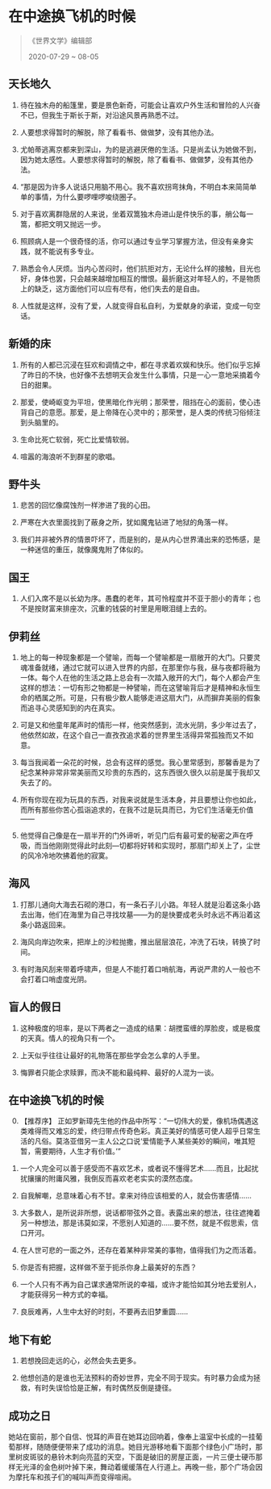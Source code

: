 # 在中途换飞机的时候
> 《世界文学》编辑部
>
> 2020-07-29 ~ 08-05

## 天长地久
1. 待在独木舟的船篷里，要是景色新奇，可能会让喜欢户外生活和冒险的人兴奋不已，但我生于斯长于斯，对沿途风景再熟悉不过。

2. 人要想求得暂时的解脱，除了看看书、做做梦，没有其他办法。

3. 尤帕蒂逃离京都来到深山，为的是逃避厌倦的生活。只是尚孟认为她做不到，因为她太感性。人要想求得暂时的解脱，除了看看书、做做梦，没有其他办法。

4. “那是因为许多人说话只用脑不用心。我不喜欢拐弯抹角，不明白本来简简单单的事情，为什么要啰哩啰唆绕圈子。

5. 对于喜欢离群隐居的人来说，坐着双篙独木舟进山是件快乐的事，艄公每一篙，都把文明又抛远一步。

6. 照顾病人是一个很奇怪的活，你可以通过专业学习掌握方法，但没有亲身实践，就不能说有多专业。

7. 熟悉会令人厌烦。当内心苦闷时，他们抗拒对方，无论什么样的接触，目光也好，身体也罢，只会越来越增加相互的憎恨。最折磨这对年轻人的，不是物质上的缺乏，这方面他们可以应有尽有，他们失去的是自由。

8. 人性就是这样，没有了爱，人就变得自私自利，为爱献身的承诺，变成一句空话。

## 新婚的床
1. 所有的人都已沉浸在狂欢和调情之中，都在寻求着欢娱和快乐。他们似乎忘掉了昨日的不快，也好像不去想明天会发生什么事情，只是一心一意地采摘着今日的甜果。

2. 那爱，使崎岖变为平坦，使黑暗化作光明；那荣誉，阻挡在心的面前，使心违背自己的意愿。那爱，是上帝降在心灵中的；那荣誉，是人类的传统习俗倾注到头脑里的。

3. 生命比死亡软弱，死亡比爱情软弱。

4. 喧嚣的海浪听不到群星的歌唱。

## 野牛头
1. 悲苦的回忆像腐蚀剂一样渗进了我的心田。

2. 严寒在大衣里面找到了蔽身之所，犹如魔鬼钻进了地狱的角落一样。

3. 我们并非被外界的情景吓坏了，而是别的，是从内心世界涌出来的恐怖感，是一种迷信的重压，就像魔鬼附了体似的。

## 国王
1. 人们入席不是以长幼为序。愚蠢的老年，其可怜程度并不亚于胆小的青年；也不是按财富来排座次，沉重的钱袋的衬里是用眼泪缝上去的。

## 伊莉丝
1. 地上的每一种现象都是一个譬喻，而每一个譬喻都是一扇敞开的大门。只要灵魂准备就绪，通过它就可以进入世界的内部，在那里你与我，昼与夜都将融为一体。每个人在他的生活之路上总会有一次踏入敞开的大门，每个人都会产生这样的想法：一切有形之物都是一种譬喻，而在这譬喻背后才是精神和永恒生命的栖属之所。可是，只有极少数人能够走进这扇大门，从而摒弃美丽的假象而追寻心灵感知到的内在真实。

2. 可是又和他童年尾声时的情形一样，他突然感到，流水光阴，多少年过去了，他依然如故，在这个自己一直孜孜追求着的世界里生活得异常孤独而又不如意。

3. 每当我闻着一朵花的时候，总会有这样的感觉。我心里常感到，那馨香是为了纪念某种非常非常美丽而又珍贵的东西的，这东西很久很久以前是属于我却又失去了的。

4. 所有你现在视为玩具的东西，对我来说就是生活本身，并且要想让你也如此，而所有那些你苦心孤诣追求的，在我不过是玩具而已，为它们生活毫无价值——

5. 他觉得自己像是在一扇半开的门外谛听，听见门后有最可爱的秘密之声在呼吸，而当他刚刚觉得此时此刻—切都将好转和实现时，那扇门却关上了，尘世的风冷冷地吹拂着他的寂寞。

## 海风
1. 打那儿通向大海去石砌的港口，有一条石子儿小路。年轻人就是沿着这条小路去出海，他们在海里为自己寻找坟墓——为的是快要成老头时永远不再沿着这条小路返回来。

2. 海风向岸边吹来，把岸上的沙粒抛撒，推出层层浪花，冲洗了石块，转换了时间。

3. 有时海风刮来带着呼啸声，但是人不能打着口哨航海，再说严肃的人一般也不会打着口哨虚度光阴。

## 盲人的假日
1. 这种极度的坦率，是以下两者之一造成的结果：胡搅蛮缠的厚脸皮，或是极度的天真。情人的视角只有一个。

2. 上天似乎往往让最好的礼物落在那些学会怎么拿的人手里。

3. 悔罪者只能企求赎罪，而决不能和最纯粹、最好的人混为一谈。

## 在中途换飞机的时候
0. 【推荐序】 正如罗新璋先生他的作品中所写：“一切伟大的爱，像机场偶遇这类难得而又难忘的爱，终归带点传奇色彩。真正美好的情感可使人超乎日常生活的凡俗。莫洛亚借另一主人公之口说‘爱情能予人某些美妙的瞬间，唯其短暂，需要期待，人生才有价值。’”

1. 一个人完全可以善于感受而不喜欢艺术，或者说不懂得艺术……而且，比起扰扰攘攘的附庸风雅，我倒反而喜欢老老实实的漠然态度。

2. 自我解嘲，总意味着心有不甘。拿来对待应该相爱的人，就会伤害感情……

3. 大多数人，是所说非所想，说话都带弦外之音。表露出来的想法，往往遮掩着另一种想法，那是讳莫如深，不愿别人知道的……要不然，就是不假思索，信口开河。

4. 在人世可悲的一面之外，还存在着某种非常美的事物，值得我们为之而活着。

5. 你是否有把握，这样做不至于扼杀你身上最美好的东西？

6. 一个人只有不再为自己谋求通常所说的幸福，或许才能恰如其分地去爱别人，才能获得另一种方式的幸福。

7. 良辰难再，人生中太好的时刻，不要再去旧梦重圆……

## 地下有蛇
1. 若想挽回走远的心，必然会失去更多。

2. 他想创造的是谁也无法预料的奇妙世界，完全不同于现实。有时暴力会成为拯救，有时失误恰恰是正解，有时偶然反倒是捷径。

## 成功之日
她站在窗前，那个自信、悦耳的声音在她耳边回响着，像奉上温室中长成的一挂葡萄那样，随随便便带来了成功的消息。她目光游移地看下面那个绿色小广场时，那里树皮斑驳的悬铃木刺向亮蓝的天空，下面是破旧的房屋正面，一片三便士硬币那样无光泽的金色树叶掉下来，舞动着缓缓落在人行道上。再晚一些，那个广场会因为摩托车和孩子们的喊叫声而变得喧闹。

